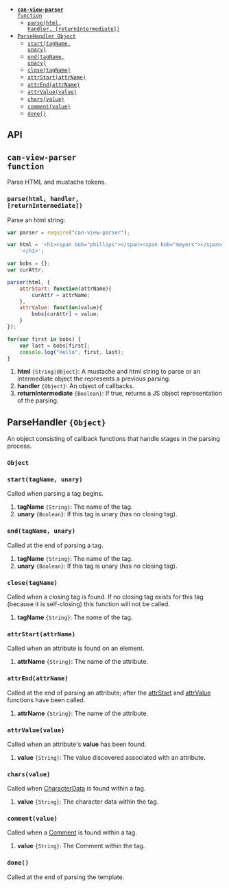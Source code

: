 
- <code>[__can-view-parser__ function](#can-view-parser-function)</code>
  - <code>[parse(html, handler, [returnIntermediate])](#parsehtml-handler-returnintermediate)</code>
- <code>[ParseHandler Object](#parsehandler-object)</code>
  - <code>[start(tagName, unary)](#starttagname-unary)</code>
  - <code>[end(tagName, unary)](#endtagname-unary)</code>
  - <code>[close(tagName)](#closetagname)</code>
  - <code>[attrStart(attrName)](#attrstartattrname)</code>
  - <code>[attrEnd(attrName)](#attrendattrname)</code>
  - <code>[attrValue(value)](#attrvaluevalue)</code>
  - <code>[chars(value)](#charsvalue)</code>
  - <code>[comment(value)](#commentvalue)</code>
  - <code>[done()](#done)</code>

## API


## <code>__can-view-parser__ function</code>
Parse HTML and mustache tokens. 


### <code>parse(html, handler, [returnIntermediate])</code>


Parse an html string:

```js
var parser = require("can-view-parser");

var html = '<h1><span bob="phillips"></span><span bob="meyers"></span>' +
	'</h1>';

var bobs = {};
var curAttr;

parser(html, {
	attrStart: function(attrName){
		curAttr = attrName;
	},
	attrValue: function(value){
		bobs[curAttr] = value;
	}
});

for(var first in bobs) {
	var last = bobs[first];
	console.log("Hello", first, last);
}
```


1. __html__ <code>{String|Object}</code>:
  A mustache and html string to parse or an intermediate object the represents a previous parsing.
1. __handler__ <code>{Object}</code>:
  An object of callbacks.
1. __returnIntermediate__ <code>{Boolean}</code>:
  If true, returns a JS object representation of the parsing.
  
## ParseHandler `{Object}`

An object consisting of callback functions that handle stages in the parsing process. 



### <code>Object</code>


### <code>start(tagName, unary)</code>


Called when parsing a tag begins.


1. __tagName__ <code>{String}</code>:
  The name of the tag.
1. __unary__ <code>{Boolean}</code>:
  If this tag is unary (has no closing tag).
  

### <code>end(tagName, unary)</code>


Called at the end of parsing a tag.


1. __tagName__ <code>{String}</code>:
  The name of the tag.
1. __unary__ <code>{Boolean}</code>:
  If this tag is unary (has no closing tag).
  

### <code>close(tagName)</code>


Called when a closing tag is found. If no closing tag exists for this tag (because it is self-closing) this function will not be called.


1. __tagName__ <code>{String}</code>:
  The name of the tag.
  

### <code>attrStart(attrName)</code>


Called when an attribute is found on an element.


1. __attrName__ <code>{String}</code>:
  The name of the attribute.
  

### <code>attrEnd(attrName)</code>


Called at the end of parsing an attribute; after the [attrStart](#attrstartattrname) and [attrValue](#attrvaluevalue) functions have been called.


1. __attrName__ <code>{String}</code>:
  The name of the attribute.
  

### <code>attrValue(value)</code>


Called when an attribute's **value** has been found.


1. __value__ <code>{String}</code>:
  The value discovered associated with an attribute.
  

### <code>chars(value)</code>


Called when [CharacterData](https://developer.mozilla.org/en-US/docs/Web/API/CharacterData) is found within a tag.


1. __value__ <code>{String}</code>:
  The character data within the tag.
  

### <code>comment(value)</code>


Called when a [Comment](https://developer.mozilla.org/en-US/docs/Web/API/Comment) is found within a tag.


1. __value__ <code>{String}</code>:
  The Comment within the tag.
  

### <code>done()</code>


Called at the end of parsing the template.

